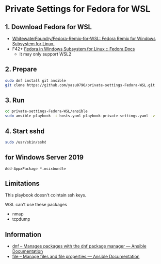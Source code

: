 # Private Settings for Fedora for WSL

## 1. Download Fedora for WSL

- [WhitewaterFoundry/Fedora-Remix-for-WSL: Fedora Remix for Windows Subsystem for Linux.](https://github.com/WhitewaterFoundry/Fedora-Remix-for-WSL)
- F42+ [Fedora in Windows Subsystem for Linux :: Fedora Docs](https://docs.fedoraproject.org/en-US/cloud/wsl/)
  - It may only support WSL2

## 2. Prepare

```bash
sudo dnf install git ansible
git clone https://github.com/yasu0796/private-settings-Fedora-WSL.git
```

## 3. Run

```bash
cd private-settings-Fedora-WSL/ansible
sudo ansible-playbook -i hosts.yaml playbook-private-settings.yaml -v
```

## 4. Start sshd

```bash
sudo /usr/sbin/sshd
```

## for Windows Server 2019

```pwsh
Add-AppxPackage *.msixbundle
```

## Limitations

This playbook doesn't cointain ssh keys.

WSL can't use these packages

- nmap
- tcpdump

## Information

- [dnf – Manages packages with the dnf package manager — Ansible Documentation](https://docs.ansible.com/ansible/latest/modules/dnf_module.html)
- [file – Manage files and file properties — Ansible Documentation](https://docs.ansible.com/ansible/latest/modules/file_module.html)